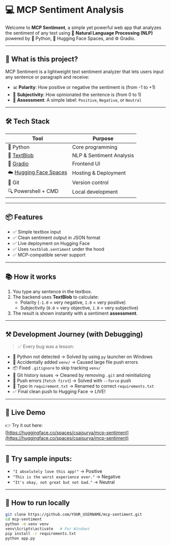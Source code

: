 # 💻 MCP Sentiment Analysis

Welcome to **MCP Sentiment**, a simple yet powerful web app that analyzes the sentiment of any text using 💬 **Natural Language Processing (NLP)** powered by 🐍 Python, 🤗 Hugging Face Spaces, and ⚙️ Gradio.

---

## 🚀 What is this project?

MCP Sentiment is a lightweight text sentiment analyzer that lets users input any sentence or paragraph and receive:

- 📊 **Polarity**: How positive or negative the sentiment is (from -1 to +1)
- 🧠 **Subjectivity**: How opinionated the sentence is (from 0 to 1)
- 📌 **Assessment**: A simple label: `Positive`, `Negative`, or `Neutral`

---

## 🛠️ Tech Stack

| Tool | Purpose |
|------|---------|
| 🐍 Python | Core programming |
| 🧠 [TextBlob](https://textblob.readthedocs.io/en/dev/) | NLP & Sentiment Analysis |
| 🎨 [Gradio](https://gradio.app/) | Frontend UI |
| ☁️ [Hugging Face Spaces](https://huggingface.co/spaces) | Hosting & Deployment |
| 🔧 Git | Version control |
| 🔍 Powershell + CMD | Local development |

---

## 📦 Features

- ✅ Simple textbox input
- ✅ Clean sentiment output in JSON format
- ✅ Live deployment on Hugging Face
- ✅ Uses `textblob.sentiment` under the hood
- ✅ MCP-compatible server support

---

## 📚 How it works

1. You type any sentence in the textbox.
2. The backend uses **TextBlob** to calculate:
   - Polarity (`-1.0` = very negative, `1.0` = very positive)
   - Subjectivity (`0.0` = very objective, `1.0` = very subjective)
3. The result is shown instantly with a sentiment **assessment**.

---

## ⚒️ Development Journey (with Debugging)

> ✅ Every bug was a lesson:

- 🐛 Python not detected → Solved by using `py` launcher on Windows
- 🐘 Accidentally added `venv/` → Caused large file push errors
- 📦 Fixed `.gitignore` to skip tracking `venv/`
- 🔁 Git history issues → Cleaned by removing `.git` and reinitializing
- 🛑 Push errors (`fetch first`) → Solved with `--force` push
- 📄 Typo in `requirement.txt` → Renamed to correct `requirements.txt`
- ✅ Final clean push to Hugging Face → LIVE!

---

## 🔗 Live Demo

👉 Try it out here:  
[https://huggingface.co/spaces/csaisurya/mcp-sentiment](https://huggingface.co/spaces/csaisurya/mcp-sentiment)

---

## 🧠 Try sample inputs:

- `"I absolutely love this app!"` → Positive
- `"This is the worst experience ever."` → Negative
- `"It's okay, not great but not bad."` → Neutral

---

## 🧰 How to run locally

```bash
git clone https://github.com/YOUR_USERNAME/mcp-sentiment.git
cd mcp-sentiment
python -m venv venv
venv\Scripts\activate   # For Windows
pip install -r requirements.txt
python app.py
